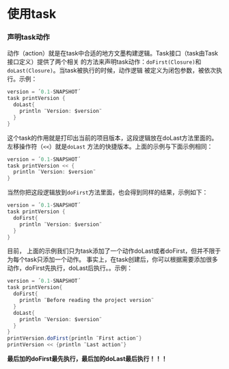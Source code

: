 使用task
========================
### 声明task动作
动作（action）就是在task中合适的地方文墨构建逻辑。Task接口（task由Task接口定义）提供了两个相关
的方法来声明task动作：`doFirst(Closure)`和`doLast(Closure)`。当task被执行的时候，动作逻辑
被定义为闭包参数，被依次执行。示例：
```gradle
version = ´0.1-SNAPSHOT´
task printVersion {
  doLast{
    println ¨Version: $version¨
  }
}
```
这个task的作用就是打印出当前的项目版本，这段逻辑放在doLast方法里面的。左移操作符（`<<`）就是`doLast`
方法的快捷版本。上面的示例与下面示例相同：
```gradle
version = ´0.1-SNAPSHOT´
task printVersion << {
  println ¨Version: $version¨
}
```
当然你把这段逻辑放到`doFirst`方法里面，也会得到同样的结果，示例如下：
```gradle
version = ´0.1-SNAPSHOT´
task printVersion {
  doFirst{
    println ¨Version: $version¨
  }
}
```
目前， 上面的示例我们只为task添加了一个动作doLast或者doFirst，但并不限于为每个task只添加一个动作。
事实上，在task创建后，你可以根据需要添加很多动作，doFirst先执行，doLast后执行。。示例：
```gradle
version = ´0.1-SNAPSHOT´
task printVersion{
  doFirst{
    println ¨Before reading the project version¨
  }
  doLast{
    println ¨Version: $version¨
  }
}
printVersion.doFirst{println ¨First action¨}
printVersion << {println ¨Last action¨}
```
**最后加的doFirst最先执行，最后加的doLast最后执行！！！**
